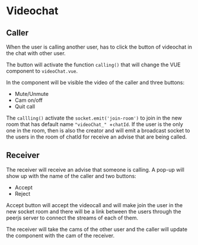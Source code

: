 
# Videochat 


## Caller
When the user is calling another user, has to click the button of videochat in the chat with other user.

The button will activate the function ``calling()`` that will change the VUE component to ``videoChat.vue``. 

In the component will be visible the video of the caller and three buttons:
- Mute/Unmute
- Cam on/off
- Quit call

The ``callling()`` activate the ``socket.emit('join-room')`` to join in the new room that has default name ``"videoChat_" ``+``chatId``. If the user is the only one in the room, then is also the creator and will emit a broadcast socket to the users in the room of chatId for receive an advise that are being called.

## Receiver
The receiver will receive an advise that someone is calling. A pop-up will show up with the name of the caller and two buttons:
- Accept 
- Reject

Accept button will accept the videocall and will make join the user in the new socket room and there will be a link between the users through the peerjs server to connect the streams of each of them.

The receiver will take the cams of the other user and the caller will update the component with the cam of the receiver.

